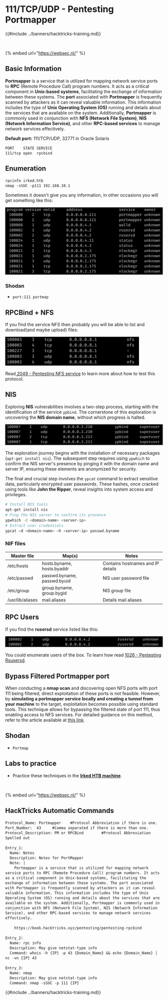 # 111/TCP/UDP - Pentesting Portmapper

{{#include ../banners/hacktricks-training.md}}

<figure><img src="https://pentest.eu/RENDER_WebSec_10fps_21sec_9MB_29042024.gif" alt=""><figcaption></figcaption></figure>

{% embed url="https://websec.nl/" %}

## Basic Information

**Portmapper** is a service that is utilized for mapping network service ports to **RPC** (Remote Procedure Call) program numbers. It acts as a critical component in **Unix-based systems**, facilitating the exchange of information between these systems. The **port** associated with **Portmapper** is frequently scanned by attackers as it can reveal valuable information. This information includes the type of **Unix Operating System (OS)** running and details about the services that are available on the system. Additionally, **Portmapper** is commonly used in conjunction with **NFS (Network File System)**, **NIS (Network Information Service)**, and other **RPC-based services** to manage network services effectively.

**Default port:** 111/TCP/UDP, 32771 in Oracle Solaris

```
PORT    STATE SERVICE
111/tcp open  rpcbind
```

## Enumeration

```
rpcinfo irked.htb
nmap -sSUC -p111 192.168.10.1
```

Sometimes it doesn't give you any information, in other occasions you will get something like this:

![](<../images/image (553).png>)

### Shodan

- `port:111 portmap`

## RPCBind + NFS

If you find the service NFS then probably you will be able to list and download(and maybe upload) files:

![](<../images/image (872).png>)

Read[ 2049 - Pentesting NFS service](nfs-service-pentesting.md) to learn more about how to test this protocol.

## NIS

Exploring **NIS** vulnerabilities involves a two-step process, starting with the identification of the service `ypbind`. The cornerstone of this exploration is uncovering the **NIS domain name**, without which progress is halted.

![](<../images/image (859).png>)

The exploration journey begins with the installation of necessary packages (`apt-get install nis`). The subsequent step requires using `ypwhich` to confirm the NIS server's presence by pinging it with the domain name and server IP, ensuring these elements are anonymized for security.

The final and crucial step involves the `ypcat` command to extract sensitive data, particularly encrypted user passwords. These hashes, once cracked using tools like **John the Ripper**, reveal insights into system access and privileges.

```bash
# Install NIS tools
apt-get install nis
# Ping the NIS server to confirm its presence
ypwhich -d <domain-name> <server-ip>
# Extract user credentials
ypcat –d <domain-name> –h <server-ip> passwd.byname
```

### NIF files

| **Master file**  | **Map(s)**                  | **Notes**                         |
| ---------------- | --------------------------- | --------------------------------- |
| /etc/hosts       | hosts.byname, hosts.byaddr  | Contains hostnames and IP details |
| /etc/passwd      | passwd.byname, passwd.byuid | NIS user password file            |
| /etc/group       | group.byname, group.bygid   | NIS group file                    |
| /usr/lib/aliases | mail.aliases                | Details mail aliases              |

## RPC Users

If you find the **rusersd** service listed like this:

![](<../images/image (1041).png>)

You could enumerate users of the box. To learn how read [1026 - Pentesting Rsusersd](1026-pentesting-rusersd.md).

## Bypass Filtered Portmapper port

When conducting a **nmap scan** and discovering open NFS ports with port 111 being filtered, direct exploitation of these ports is not feasible. However, by **simulating a portmapper service locally and creating a tunnel from your machine** to the target, exploitation becomes possible using standard tools. This technique allows for bypassing the filtered state of port 111, thus enabling access to NFS services. For detailed guidance on this method, refer to the article available at [this link](https://medium.com/@sebnemK/how-to-bypass-filtered-portmapper-port-111-27cee52416bc).

## Shodan

- `Portmap`

## Labs to practice

- Practice these techniques in the [**Irked HTB machine**](https://app.hackthebox.com/machines/Irked).

<figure><img src="https://pentest.eu/RENDER_WebSec_10fps_21sec_9MB_29042024.gif" alt=""><figcaption></figcaption></figure>

{% embed url="https://websec.nl/" %}

## HackTricks Automatic Commands

```
Protocol_Name: Portmapper    #Protocol Abbreviation if there is one.
Port_Number:  43     #Comma separated if there is more than one.
Protocol_Description: PM or RPCBind        #Protocol Abbreviation Spelled out

Entry_1:
  Name: Notes
  Description: Notes for PortMapper
  Note: |
    Portmapper is a service that is utilized for mapping network service ports to RPC (Remote Procedure Call) program numbers. It acts as a critical component in Unix-based systems, facilitating the exchange of information between these systems. The port associated with Portmapper is frequently scanned by attackers as it can reveal valuable information. This information includes the type of Unix Operating System (OS) running and details about the services that are available on the system. Additionally, Portmapper is commonly used in conjunction with NFS (Network File System), NIS (Network Information Service), and other RPC-based services to manage network services effectively.

    https://book.hacktricks.xyz/pentesting/pentesting-rpcbind

Entry_2:
  Name: rpc info
  Description: May give netstat-type info
  Command: whois -h {IP} -p 43 {Domain_Name} && echo {Domain_Name} | nc -vn {IP} 43

Entry_3:
  Name: nmap
  Description: May give netstat-type info
  Command: nmap -sSUC -p 111 {IP}
```

{{#include ../banners/hacktricks-training.md}}


